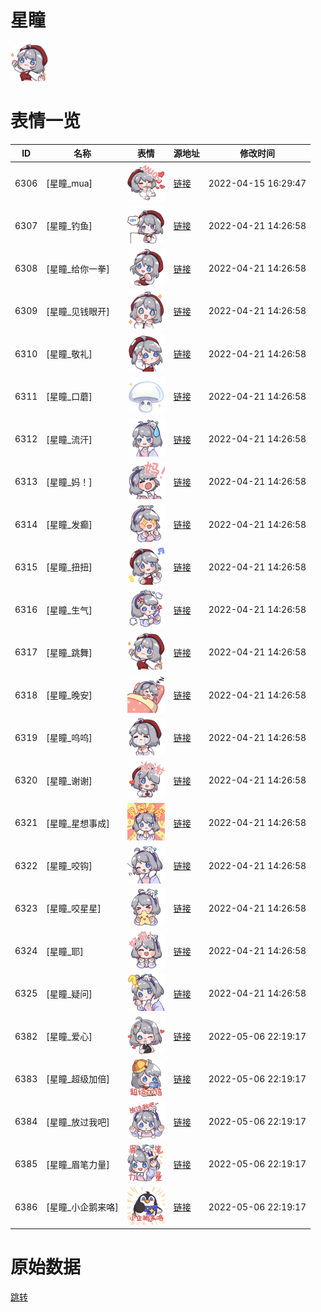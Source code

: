 # 星瞳

<img src="./cover.png" height="60" alt="cover" />

# 表情一览

|ID|名称|表情|源地址|修改时间|
|----|----|----|----|----|
|6306|[星瞳_mua]|<img src="./pic/006306_%5B星瞳_mua%5D.png" height="60" alt="mua"/>|[链接](http://i0.hdslb.com/bfs/emote/ab1eb117113efb20a7e5462a04c290c93de61d02.png)|2022-04-15 16:29:47|
|6307|[星瞳_钓鱼]|<img src="./pic/006307_%5B星瞳_钓鱼%5D.png" height="60" alt="钓鱼"/>|[链接](http://i0.hdslb.com/bfs/emote/80ed5ce00a5347117119ceb4ea5faa8ddb020c68.png)|2022-04-21 14:26:58|
|6308|[星瞳_给你一拳]|<img src="./pic/006308_%5B星瞳_给你一拳%5D.png" height="60" alt="给你一拳"/>|[链接](http://i0.hdslb.com/bfs/emote/19116db253b69f12a8f0ee7c913eacc2b2054964.png)|2022-04-21 14:26:58|
|6309|[星瞳_见钱眼开]|<img src="./pic/006309_%5B星瞳_见钱眼开%5D.png" height="60" alt="见钱眼开"/>|[链接](http://i0.hdslb.com/bfs/emote/82f02ac6fbaf2eae35982a8f1d9acefd0d548e0b.png)|2022-04-21 14:26:58|
|6310|[星瞳_敬礼]|<img src="./pic/006310_%5B星瞳_敬礼%5D.png" height="60" alt="敬礼"/>|[链接](http://i0.hdslb.com/bfs/emote/6982a9fd418b05cfd2d3cfd0d2ab6de4ac6ee1b4.png)|2022-04-21 14:26:58|
|6311|[星瞳_口蘑]|<img src="./pic/006311_%5B星瞳_口蘑%5D.png" height="60" alt="口蘑"/>|[链接](http://i0.hdslb.com/bfs/emote/0aca95f3d6404c58df8314ae11930aebae93df4e.png)|2022-04-21 14:26:58|
|6312|[星瞳_流汗]|<img src="./pic/006312_%5B星瞳_流汗%5D.png" height="60" alt="流汗"/>|[链接](http://i0.hdslb.com/bfs/emote/1ad85a8dd67fae02936ceb60558d2c67cb830402.png)|2022-04-21 14:26:58|
|6313|[星瞳_妈！]|<img src="./pic/006313_%5B星瞳_妈！%5D.png" height="60" alt="妈！"/>|[链接](http://i0.hdslb.com/bfs/emote/1bcaa2e1e290152961798b9be114ff70650883ae.png)|2022-04-21 14:26:58|
|6314|[星瞳_发癫]|<img src="./pic/006314_%5B星瞳_发癫%5D.png" height="60" alt="发癫"/>|[链接](http://i0.hdslb.com/bfs/emote/37363f0290356bd47b99b4228dd67f5ec7a09b02.png)|2022-04-21 14:26:58|
|6315|[星瞳_扭扭]|<img src="./pic/006315_%5B星瞳_扭扭%5D.png" height="60" alt="扭扭"/>|[链接](http://i0.hdslb.com/bfs/emote/69badafb8d2f962e593390bac8840b4a808f0e7b.png)|2022-04-21 14:26:58|
|6316|[星瞳_生气]|<img src="./pic/006316_%5B星瞳_生气%5D.png" height="60" alt="生气"/>|[链接](http://i0.hdslb.com/bfs/emote/a8fafea677d4a55098e75771b3c365c4be3fb7ff.png)|2022-04-21 14:26:58|
|6317|[星瞳_跳舞]|<img src="./pic/006317_%5B星瞳_跳舞%5D.png" height="60" alt="跳舞"/>|[链接](http://i0.hdslb.com/bfs/emote/21e18957e8cefe71c9693cfc0fcbfbfda3d5bd79.png)|2022-04-21 14:26:58|
|6318|[星瞳_晚安]|<img src="./pic/006318_%5B星瞳_晚安%5D.png" height="60" alt="晚安"/>|[链接](http://i0.hdslb.com/bfs/emote/dbb9cb544aac6f62da11d9687d36ce54509fbd0c.png)|2022-04-21 14:26:58|
|6319|[星瞳_呜呜]|<img src="./pic/006319_%5B星瞳_呜呜%5D.png" height="60" alt="呜呜"/>|[链接](http://i0.hdslb.com/bfs/emote/c9f2f5a5ca243e714af10a61eef4a2b3129d0a5f.png)|2022-04-21 14:26:58|
|6320|[星瞳_谢谢]|<img src="./pic/006320_%5B星瞳_谢谢%5D.png" height="60" alt="谢谢"/>|[链接](http://i0.hdslb.com/bfs/emote/117c0761531935ac048b8c072fb28ed4b8f74195.png)|2022-04-21 14:26:58|
|6321|[星瞳_星想事成]|<img src="./pic/006321_%5B星瞳_星想事成%5D.png" height="60" alt="星想事成"/>|[链接](http://i0.hdslb.com/bfs/emote/23dcbf6168d8befa79856764d1a4036662786063.png)|2022-04-21 14:26:58|
|6322|[星瞳_咬钩]|<img src="./pic/006322_%5B星瞳_咬钩%5D.png" height="60" alt="咬钩"/>|[链接](http://i0.hdslb.com/bfs/emote/020c5037c5c0535f960e29de11c171ebcd79fc23.png)|2022-04-21 14:26:58|
|6323|[星瞳_咬星星]|<img src="./pic/006323_%5B星瞳_咬星星%5D.png" height="60" alt="咬星星"/>|[链接](http://i0.hdslb.com/bfs/emote/c2e2d7e744b473ced15b5368eb52d8e4b920f830.png)|2022-04-21 14:26:58|
|6324|[星瞳_耶]|<img src="./pic/006324_%5B星瞳_耶%5D.png" height="60" alt="耶"/>|[链接](http://i0.hdslb.com/bfs/emote/90f2431e5d5e1e9b84ee52d9f7e8d520c3ee1ac3.png)|2022-04-21 14:26:58|
|6325|[星瞳_疑问]|<img src="./pic/006325_%5B星瞳_疑问%5D.png" height="60" alt="疑问"/>|[链接](http://i0.hdslb.com/bfs/emote/ee09e48eed97ba79ac2b04d3436c755869e0dd55.png)|2022-04-21 14:26:58|
|6382|[星瞳_爱心]|<img src="./pic/006382_%5B星瞳_爱心%5D.png" height="60" alt="爱心"/>|[链接](http://i0.hdslb.com/bfs/emote/f3cb38c28e70c0ad1980c2c0479fbb1ac0e33e84.png)|2022-05-06 22:19:17|
|6383|[星瞳_超级加倍]|<img src="./pic/006383_%5B星瞳_超级加倍%5D.png" height="60" alt="超级加倍"/>|[链接](http://i0.hdslb.com/bfs/emote/a8b0fab4545296b64e1241cf2c0ce62ae1312002.png)|2022-05-06 22:19:17|
|6384|[星瞳_放过我吧]|<img src="./pic/006384_%5B星瞳_放过我吧%5D.png" height="60" alt="放过我吧"/>|[链接](http://i0.hdslb.com/bfs/emote/5950e0386732e6411cecb2288fac7cdb85034ef1.png)|2022-05-06 22:19:17|
|6385|[星瞳_眉笔力量]|<img src="./pic/006385_%5B星瞳_眉笔力量%5D.png" height="60" alt="眉笔力量"/>|[链接](http://i0.hdslb.com/bfs/emote/60feafca35243616e3e9bfc47f0bb131f18fc493.png)|2022-05-06 22:19:17|
|6386|[星瞳_小企鹅来咯]|<img src="./pic/006386_%5B星瞳_小企鹅来咯%5D.png" height="60" alt="小企鹅来咯"/>|[链接](http://i0.hdslb.com/bfs/emote/66b84b650dba4a03cb35bdb54b815a3452637354.png)|2022-05-06 22:19:17|

# 原始数据

[跳转](./raw.json)


